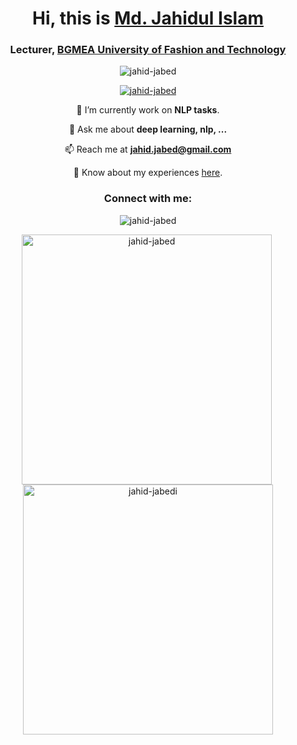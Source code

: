 <h1 align="center">Hi, this is  <a href="https://jahid-jabed.github.io/">Md. Jahidul Islam</a></h1>
<h3 align="center">Lecturer, <a href="https://buft.edu.bd/">BGMEA University of Fashion and Technology</a></h3>

<p align="center"> <img src="https://komarev.com/ghpvc/?username=jahid-jabed&label=Profile%20views&color=0e75b6&style=flat" alt="jahid-jabed" /> </p>

<p align="center"> <a href="https://github.com/jahid-jabed"><img src="https://github-profile-trophy.vercel.app/?username=jahid-jabed" alt="jahid-jabed" /></a> </p>
<p align="center">
  🌱 I’m currently work on <b>NLP tasks</b>.
</p>
<p align="center">
  💬 Ask me about <b>deep learning, nlp, ...</b>
</p>
<p align="center">
  📫 Reach me at <a href="mailto:jahid.jabed@gmail.com" target=_blanck><b>jahid.jabed@gmail.com</b></a>
</p>
<p align="center">
📄 Know about my experiences <a href="https://jahid-jabed.github.io/" target=_blank>here</a>.
</p>
<h3 align="center">Connect with me:</h3>
<p align="center">


<p align="center"><img align="center" src="https://github-readme-stats.vercel.app/api/top-langs?username=jahid-jabed&show_icons=true&locale=en&layout=compact" alt="jahid-jabed" /></p>
<p align="center"><img align="center" width="400" src="https://github-readme-stats.vercel.app/api?username=jahid-jabed&show_icons=true&locale=en" alt="jahid-jabed" />&nbsp;<img align="center" width="400" src="https://github-readme-streak-stats.herokuapp.com/?user=jahid-jabed&" alt="jahid-jabedi" /></p>
